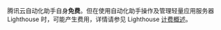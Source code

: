腾讯云自动化助手自身**免费**。但在使用自动化助手操作及管理轻量应用服务器 Lighthouse 时，可能产生费用，详情请参见 Lighthouse  [计费概述](https://cloud.tencent.com/document/product/1207/44368)。
